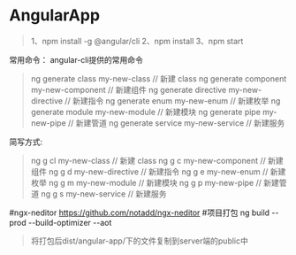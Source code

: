 # AngularApp
>1、npm install -g @angular/cli
>2、npm install
>3、npm start

常用命令：
  angular-cli提供的常用命令

  >ng generate class my-new-class // 新建 class 
  >ng generate component my-new-component // 新建组件 
  >ng generate directive my-new-directive // 新建指令 
  >ng generate enum my-new-enum // 新建枚举 
  >ng generate module my-new-module // 新建模块 
  >ng generate pipe my-new-pipe // 新建管道 
  >ng generate service my-new-service // 新建服务

  简写方式:

  >ng g cl my-new-class // 新建 class 
  >ng g c my-new-component // 新建组件 
  >ng g d my-new-directive // 新建指令 
  >ng g e my-new-enum // 新建枚举 
  >ng g m my-new-module // 新建模块 
  >ng g p my-new-pipe // 新建管道 
  >ng g s my-new-service // 新建服务

#ngx-neditor https://github.com/notadd/ngx-neditor
#项目打包 
ng build --prod --build-optimizer --aot
>将打包后dist/angular-app/下的文件复制到server端的public中